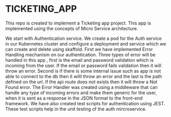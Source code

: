 # TICKETING_APP

This repo is created to implement a Ticketing app project.
This app is implemented using the concepts of Micro Service architecture.

We start with Authentication service. We create a pod for the Auth service in our Kubernetes cluster and configure a deployment and service which we can create and delete using skaffold.
First we have implemented Error Handling mechanism on our authentication. Three types of error will be handled in this app , first is the email and password validation which is incoming from the user. If the email or password fails validation then it will throw an error. Second is if there is some internal issue such as app is not able to connect to the db then it willl throw an error and the last is the path defined on the url. If the api route does not exists then it will throw a Not Found error. The Error Handler was created using a middleware that can handle any type of incoming errors and make them generic for the user, when it is sent as a response in the JSON format to the front-end framework.
We have also created test scripts for authentication using JEST. These test scripts help in the unit testing of the auth mircroservice.
